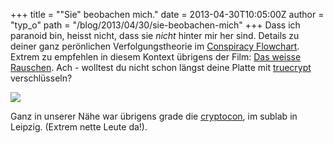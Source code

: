 +++
title = "\"Sie\" beobachen mich."
date = 2013-04-30T10:05:00Z
author = "typ_o"
path = "/blog/2013/04/30/sie-beobachen-mich"
+++
Dass ich paranoid bin, heisst nicht, dass sie *nicht* hinter mir her
sind. Details zu deiner ganz perönlichen Verfolgungstheorie im
[Conspiracy
Flowchart](https://1.bp.blogspot.com/-NUv7tx-DOTQ/UXKqqtaZ7CI/AAAAAAAAEoA/07uueHMiSJ4/s1600/Crispian's+Conspiracy+Flowchart.png).
Extrem zu empfehlen in diesem Kontext übrigens der Film: [Das weisse
Rauschen](https://de.wikipedia.org/wiki/Das_weisse_Rauschen). Ach -
wolltest du nicht schon längst deine Platte mit
[truecrypt](https://www.truecrypt.org/) verschlüsseln?

[![](https://flipdot.org/blog/uploads/security.png)](https://xkcd.com/538/)

Ganz in unserer Nähe war übrigens grade die
[cryptocon](https://sublab.org/cryptocon13), im sublab in Leipzig.
(Extrem nette Leute da\!).
